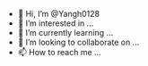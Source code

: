 - 👋 Hi, I’m @Yangh0128
- 👀 I’m interested in ...
- 🌱 I’m currently learning ...
- 💞️ I’m looking to collaborate on ...
- 📫 How to reach me ...

<!---
Today is 沐阳 first join GitHub
--->
